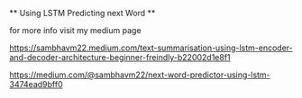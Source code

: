 ** Using LSTM Predicting next Word **

for more info visit my medium page

https://sambhavm22.medium.com/text-summarisation-using-lstm-encoder-and-decoder-architecture-beginner-freindly-b22002d1e8f1

https://medium.com/@sambhavm22/next-word-predictor-using-lstm-3474ead9bff0
